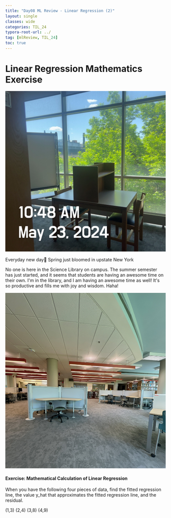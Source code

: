 ```yaml
---
title: "Day08 ML Review - Linear Regression (2)"
layout: single
classes: wide
categories: TIL_24
typora-root-url: ../
tag: [mlReview, TIL_24]
toc: true
---
```


# Linear Regression Mathematics Exercise

![20D36117-06D4-4077-9EDC-68C0B43EE283](/images/2024-05-23-TIL24_Day8/20D36117-06D4-4077-9EDC-68C0B43EE283.jpeg)

Everyday new day🌷 Spring just bloomed in upstate New York

No one is here in the Science Library on campus. The summer semester has just started, and it seems that students are having an awesome time on their own. I'm in the library, and I am having an awesome time as well! It's so productive and fills me with joy and wisdom. Haha!

![4C4610FF-B8AD-4674-95E2-2F7E432692FF_1_102_a](/images/2024-05-23-TIL24_Day8/4C4610FF-B8AD-4674-95E2-2F7E432692FF_1_102_a.jpeg)



#### Exercise: Mathematical Calculation of Linear Regression

When you have the following four pieces of data, find the fitted regression line, the value y_hat that approximates the fitted regression line, and the residual.

(1,3) (2,4) (3,8) (4,9)



